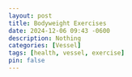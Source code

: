 ```yaml
---
layout: post
title: Bodyweight Exercises
date: 2024-12-06 09:43 -0600
description: Nothing
categories: [Vessel]
tags: [health, vessel, exercise]
pin: false
---
```

